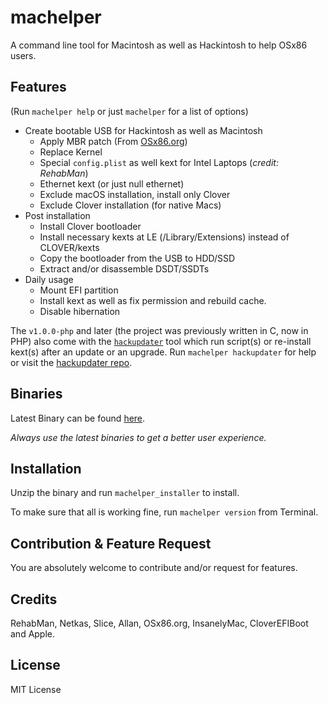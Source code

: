 # machelper
A command line tool for Macintosh as well as Hackintosh to help OSx86 users.

## Features

(Run `machelper help` or just `machelper` for a list of options)
- Create bootable USB for Hackintosh as well as Macintosh
  - Apply MBR patch (From [OSx86.org](OSx86.org))
  - Replace Kernel
  - Special `config.plist` as well kext for Intel Laptops (*credit: RehabMan*)
  - Ethernet kext (or just null ethernet)
  - Exclude macOS installation, install only Clover
  - Exclude Clover installation (for native Macs)
- Post installation
  - Install Clover bootloader
  - Install necessary kexts at LE (/Library/Extensions) instead of CLOVER/kexts
  - Copy the bootloader from the USB to HDD/SSD
  - Extract and/or disassemble DSDT/SSDTs
- Daily usage
  - Mount EFI partition
  - Install kext as well as fix permission and rebuild cache.
  - Disable hibernation
  
The `v1.0.0-php` and later (the project was previously written in C, now in PHP)
also come with the [`hackupdater`](https://github.com/MuntashirAkon/hackupdater) tool
which run script(s) or re-install kext(s) after an update or an upgrade.
Run `machelper hackupdater` for help or visit the [hackupdater repo](https://github.com/MuntashirAkon/hackupdater).

## Binaries
Latest Binary can be found [here](https://github.com/MuntashirAkon/machelper/releases/latest).

*Always use the latest binaries to get a better user experience.*

## Installation
Unzip the binary and run `machelper_installer` to install.

To make sure that all is working fine, run `machelper version` from Terminal.

## Contribution & Feature Request
You are absolutely welcome to contribute and/or request for features.

## Credits
RehabMan, Netkas, Slice, Allan, OSx86.org, InsanelyMac, CloverEFIBoot and Apple.

## License
MIT License
